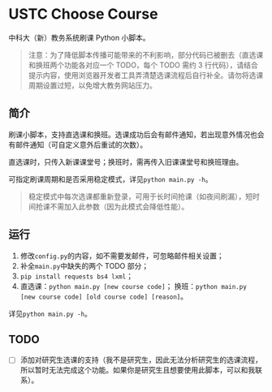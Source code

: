 # USTC Choose Course

中科大（新）教务系统刷课 Python 小脚本。

> 注意：为了降低脚本传播可能带来的不利影响，部分代码已被删去（直选课和换班两个功能各对应一个 TODO，每个 TODO 需约 3 行代码），请结合提示内容，使用浏览器开发者工具弄清楚选课流程后自行补全。请勿将选课周期设置过短，以免增大教务网站压力。

## 简介

刷课小脚本，支持直选课和换班。选课成功后会有邮件通知，若出现意外情况也会有邮件通知（可自定义意外后重试的次数）。

直选课时，只传入新课课堂号；换班时，需再传入旧课课堂号和换班理由。

可指定刷课周期和是否采用稳定模式，详见`python main.py -h`。

> 稳定模式中每次选课都重新登录，可用于长时间抢课（如夜间刷漏），短时间抢课不需加入此参数（因为此模式会降低性能）。

## 运行

1. 修改`config.py`的内容，如不需要发邮件，可忽略邮件相关设置；
2. 补全`main.py`中缺失的两个 TODO 部分；
4. `pip install requests bs4 lxml`；
5. 直选课：`python main.py [new course code]`；
   换班：`python main.py [new course code] [old course code] [reason]`。

详见`python main.py -h`。

## TODO
- [ ] 添加对研究生选课的支持（我不是研究生，因此无法分析研究生的选课流程，所以暂时无法完成这个功能。如果你是研究生且想要使用此脚本，可以和我联系）。